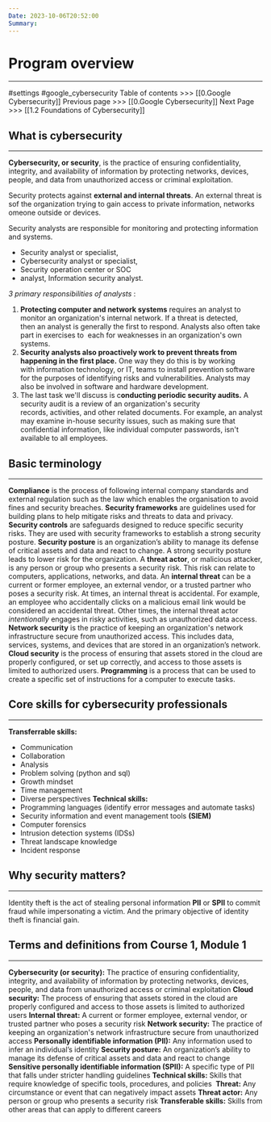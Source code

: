 ```yaml
---
Date: 2023-10-06T20:52:00
Summary:
---
```

# Program overview
---
#settings #google_cybersecurity 
Table of contents >>> [[0.Google Cybersecurity]]
Previous page >>> [[0.Google Cybersecurity]]
Next Page >>> [[1.2 Foundations of Cybersecurity]]

## What is cybersecurity
---
**Cybersecurity, or security**, is the practice of ensuring confidentiality, integrity, and availability of information by protecting networks, devices, people, and data from unauthorized access or criminal exploitation.

Security protects against **external and internal threats**. An external threat is sof the organization trying to gain access to private information, networks omeone outside or devices.

Security analysts are responsible for monitoring and protecting information and systems.
- Security analyst or specialist, 
- Cybersecurity analyst or specialist, 
- Security operation center or SOC 
- analyst, Information security analyst.

*3 primary responsibilities of analysts* :
1. **Protecting computer and network systems** requires an analyst to monitor an organization's internal network. If a threat is detected, then an analyst is generally the first to respond. Analysts also often take part in exercises to  each for weaknesses in an organization's own systems.
2. **Security analysts also proactively work to prevent threats from happening in the first place.** One way they do this is by working with information technology, or IT, teams to install prevention software for the purposes of identifying risks and vulnerabilities. Analysts may also be involved in software and hardware development.
3. The last task we'll discuss is c**onducting periodic security audits.** A security audit is a review of an organization's security records, activities, and other related documents. For example, an analyst may examine in-house security issues, such as making sure that confidential information, like individual computer passwords, isn't available to all employees.

## Basic terminology
---
**Compliance** is the process of following internal company standards and external regulation such as the law which enables the organisation to avoid fines and security breaches.
**Security frameworks** are guidelines used for building plans to help mitigate risks and threats to data and privacy.
**Security controls** are safeguards designed to reduce specific security risks. They are used with security frameworks to establish a strong security posture.
**Security posture** is an organization’s ability to manage its defense of critical assets and data and react to change. A strong security posture leads to lower risk for the organization.
A **threat actor**, or malicious attacker, is any person or group who presents a security risk. This risk can relate to computers, applications, networks, and data.
An **internal threat** can be a current or former employee, an external vendor, or a trusted partner who poses a security risk. At times, an internal threat is accidental. For example, an employee who accidentally clicks on a malicious email link would be considered an accidental threat. Other times, the internal threat actor _intentionally_ engages in risky activities, such as unauthorized data access.
**Network security** is the practice of keeping an organization's network infrastructure secure from unauthorized access. This includes data, services, systems, and devices that are stored in an organization’s network.
**Cloud security** is the process of ensuring that assets stored in the cloud are properly configured, or set up correctly, and access to those assets is limited to authorized users. 
**Programming** is a process that can be used to create a specific set of instructions for a computer to execute tasks.

## Core skills for cybersecurity professionals
---
**Transferrable skills:**
- Communication
- Collaboration
- Analysis
- Problem solving (python and sql)
- Growth mindset
- Time management
- Diverse perspectives
**Technical skills:**
- Programming languages (identify error messages and automate tasks)
- Security information and event management tools **(SIEM)**
- Computer forensics 
-  Intrusion detection systems (IDSs)
- Threat landscape knowledge
- Incident response

## Why security matters?
---
Identity theft is the act of stealing personal information **PII** or **SPII** to commit fraud while impersonating a victim. And the primary objective of identity theft is financial gain.

## **Terms and definitions from Course 1, Module 1**
---
**Cybersecurity (or security):** The practice of ensuring confidentiality, integrity, and availability of information by protecting networks, devices, people, and data from unauthorized access or criminal exploitation
**Cloud security:** The process of ensuring that assets stored in the cloud are properly configured and access to those assets is limited to authorized users
**Internal threat:** A current or former employee, external vendor, or trusted partner who poses a security risk
**Network security:** The practice of keeping an organization's network infrastructure secure from unauthorized access
**Personally identifiable information (PII):** Any information used to infer an individual’s identity
**Security posture:** An organization’s ability to manage its defense of critical assets and data and react to change
**Sensitive personally identifiable information (SPII):** A specific type of PII that falls under stricter handling guidelines
**Technical skills:** Skills that require knowledge of specific tools, procedures, and policies 
**Threat:** Any circumstance or event that can negatively impact assets
**Threat actor:** Any person or group who presents a security risk
**Transferable skills:** Skills from other areas that can apply to different careers